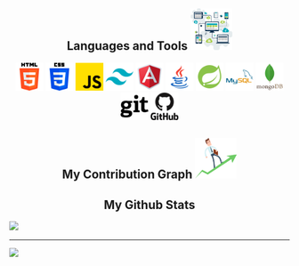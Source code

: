 <!-- <div>
<image src="https://github.com/raman-1999/raman-1999/blob/main/images/banner.gif" />
</div> -->

<h2 align="center"">Languages and Tools <img src="https://github.com/raman-1999/raman-1999/blob/main/images/skills.png" width="75"></h2>

<p align="center" >
 <img src="https://github.com/raman-1999/raman-1999/blob/main/images/html-5.png" width="50" height="50"/>
<img src="https://github.com/raman-1999/raman-1999/blob/main/images/css-3.png" width="50" height="50"/>
<img src="https://github.com/raman-1999/raman-1999/blob/main/images/js.png" width="50" height="50"/>
<img src="https://github.com/raman-1999/raman-1999/blob/main/images/tailwind.png" width="50" height="50"/>
<img src="https://github.com/raman-1999/raman-1999/blob/main/images/angular.png" width="50" height="50"/>
<img src="https://github.com/raman-1999/raman-1999/blob/main/images/java.png" width="50" height="50"/>
<img src="https://github.com/raman-1999/raman-1999/blob/main/images/spring-boot.png" width="50" height="50"/>
<img src="https://github.com/raman-1999/raman-1999/blob/main/images/mysql.png" width="50" height="50"/>
<img src="https://github.com/raman-1999/raman-1999/blob/main/images/mongodb.png" width="50" height="50"/>
<img src="https://github.com/raman-1999/raman-1999/blob/main/images/git.png" width="50" height="50"/>
<img src="https://github.com/raman-1999/raman-1999/blob/main/images/github.png" width="50" height="50"/>
</p>

<h2 align="center">
  My Contribution Graph <img src="https://github.com/raman-1999/raman-1999/blob/main/images/graph.png" width="75">
</h2>

<h2 align="center">
  My Github Stats<img src="" width="50">
</h2>

<img src="https://github-readme-stats.vercel.app/api?username=raman-1999&show_icons=true&hide_border=true&theme=synthwave&rank_icon=github">

---
<img src="https://github-readme-stats.vercel.app/api/top-langs/?username=raman-1999&layout=compact&theme=radical">





